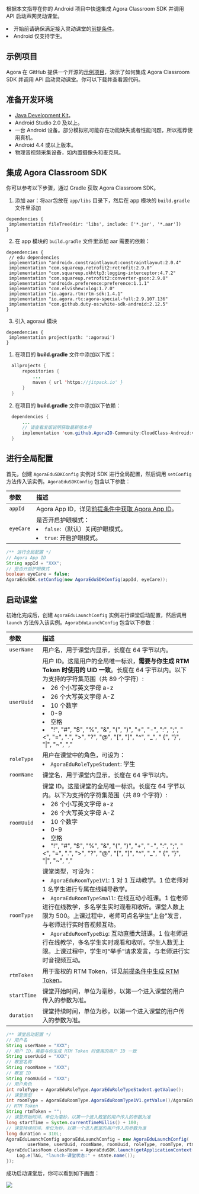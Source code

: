 根据本文指导在你的 Android 项目中快速集成 Agora Classroom SDK 并调用 API 启动声网灵动课堂。

<div class="alert note"><li>开始前请确保满足接入灵动课堂的<a href="./agora_class_prep">前提条件</a>。<li>Android 仅支持学生。</div>

## 示例项目
Agora 在 GitHub 提供一个开源的[示例项目](https://github.com/AgoraIO-Community/CloudClass-Android)，演示了如何集成 Agora Classroom SDK 并调用 API 启动灵动课堂。你可以下载并查看源代码。

## 准备开发环境

- [Java Development Kit](https://www.oracle.com/java/technologies/javase-downloads.html)。
- Android Studio 2.0 及以上。
- 一台 Android 设备。部分模拟机可能存在功能缺失或者性能问题，所以推荐使用真机。
- Android 4.4 或以上版本。
- 物理音视频采集设备，如内置摄像头和麦克风。

## 集成 Agora Classroom SDK

你可以参考以下步骤，通过 Gradle 获取 Agora Classroom SDK。

1. 添加 aar：将aar包放在 `app/libs` 目录下，然后在 app 模块的 `build.gradle` 文件里添加
```
dependencies {
 implementation fileTree(dir: 'libs', include: ['*.jar', '*.aar'])
}
```

2. 在 app 模块的 `build.gradle` 文件里添加 aar 需要的依赖：
```
dependencies {
 // edu dependencies
 implementation "androidx.constraintlayout:constraintlayout:2.0.4"
 implementation "com.squareup.retrofit2:retrofit:2.9.0"
 implementation "com.squareup.okhttp3:logging-interceptor:4.7.2"
 implementation "com.squareup.retrofit2:converter-gson:2.9.0"
 implementation "androidx.preference:preference:1.1.1"
 implementation "com.elvishew:xlog:1.7.0"
 implementation "io.agora.rtm:rtm-sdk:1.4.1"
 implementation "io.agora.rtc:agora-special-full:2.9.107.136"
 implementation "com.github.duty-os:white-sdk-android:2.12.5"
}
```

3. 引入 agoraui 模块
```
dependencies {
 implementation project(path: ':agoraui')
}
```




1. 在项目的 **build.gradle** 文件中添加以下库：
  ```java
	allprojects {
		repositories {
			...
			maven { url 'https://jitpack.io' }
		}
	}
  ```

2. 在项目的 **build.gradle** 文件中添加以下依赖：

  ```java
 	dependencies {
        ...
		// 请查看发版说明获取最新版本号
		implementation 'com.github.AgoraIO-Community:CloudClass-Android:v1.0.0'
	}
  ```


## 进行全局配置

首先，创建 `AgoraEduSDKConfig` 实例对 SDK 进行全局配置，然后调用 `setConfig` 方法传入该实例。`AgoraEduSDKConfig` 包含以下参数：

| 参数      | 描述                                                         |
| :-------- | :----------------------------------------------------------- |
| `appId`   | Agora App ID，详见[前提条件中获取 Agora App ID](./agora_class_prep#step1)。 |
| `eyeCare` | 是否开启护眼模式：<li>`false`:（默认）关闭护眼模式。<li>`true`: 开启护眼模式。 |

```java
/** 进行全局配置 */
// Agora App ID
String appId = "XXX";
// 是否开启护眼模式
boolean eyeCare = false;
AgoraEduSDK.setConfig(new AgoraEduSDKConfig(appId, eyeCare));
```

## 启动课堂

初始化完成后，创建 `AgoraEduLaunchConfig` 实例进行课堂启动配置，然后调用 `launch` 方法传入该实例。`AgoraEduLaunchConfig` 包含以下参数：

| 参数        | 描述                                                         |
| :---------- | :----------------------------------------------------------- |
| `userName`  | 用户名，用于课堂内显示，长度在 64 字节以内。                 |
| `userUuid`  | 用户 ID。这是用户的全局唯一标识，**需要与你生成 RTM Token 时使用的 UID 一致**。长度在 64 字节以内。以下为支持的字符集范围（共 89 个字符）:<li>26 个小写英文字母 a-z<li>26 个大写英文字母 A-Z<li>10 个数字 <li>0-9<li>空格<li>"!", "#", "$", "%", "&", "(", ")", "+", "-", ":", ";", "<", "=", ".", ">", "?", "@", "[", "]", "^", "_", " {", "}", "\|", "~", "," |
| `roleType`  | 用户在课堂中的角色，可设为：<li>`AgoraEduRoleTypeStudent`: 学生 |
| `roomName`  | 课堂名，用于课堂内显示，长度在 64 字节以内。                 |
| `roomUuid`  | 课堂 ID。这是课堂的全局唯一标识。长度在 64 字节以内。以下为支持的字符集范围（共 89 个字符）:<li>26 个小写英文字母 a-z<li>26 个大写英文字母 A-Z<li>10 个数字 <li>0-9<li>空格<li>"!", "#", "$", "%", "&", "(", ")", "+", "-", ":", ";", "<", "=", ".", ">", "?", "@", "[", "]", "^", "_", " {", "}", "\|", "~", "," |
| `roomType`  | 课堂类型，可设为：<li>`AgoraEduRoomType1V1`: 1 对 1 互动教学。1 位老师对 1 名学生进行专属在线辅导教学。<li>`AgoraEduRoomTypeSmall`: 在线互动小班课。1 位老师进行在线教学，多名学生实时观看和收听。课堂人数上限为 500。上课过程中，老师可点名学生“上台”发言，与老师进行实时音视频互动。<li>`AgoraEduRoomTypeBig`: 互动直播大班课。1 位老师进行在线教学，多名学生实时观看和收听。学生人数无上限。上课过程中，学生可“举手”请求发言，与老师进行实时音视频互动。 |
| `rtmToken`  | 用于鉴权的 RTM Token，详见[前提条件中生成 RTM Token](./agora_class_prep#step5)。 |
| `startTime` | 课堂开始时间，单位为毫秒，以第一个进入课堂的用户传入的参数为准。 |
| `duration`  | 课堂持续时间，单位为秒，以第一个进入课堂的用户传入的参数为准。 |

```java
/** 课堂启动配置 */
// 用户名
String userName = "XXX";
// 用户 ID，需要与你生成 RTM Token 时使用的用户 ID 一致
String userUuid = "XXX";
// 教室名称
String roomName = "XXX";
// 教室 ID
String roomUuid = "XXX";
// 用户角色
int roleType = AgoraEduRoleType.AgoraEduRoleTypeStudent.getValue();
// 课堂类型
int roomType = AgoraEduRoomType.AgoraEduRoomType1V1.getValue()/AgoraEduRoomType.AgoraEduRoomTypeSmall.getValue()/AgoraEduRoomType.AgoraEduRoomTypeBig.getValue();
// RTM Token
String rtmToken = "";
// 课堂开始时间，单位为毫秒，以第一个进入教室的用户传入的参数为准
long startTime = System.currentTimeMillis() + 100;
// 课堂持续时间，单位为秒，以第一个进入教室的用户传入的参数为准
long duration = 310L;
AgoraEduLaunchConfig agoraEduLaunchConfig = new AgoraEduLaunchConfig(
        userName, userUuid, roomName, roomUuid, roleType, roomType, rtmToken, startTime, duration);
AgoraEduClassRoom classRoom = AgoraEduSDK.launch(getApplicationContext(), agoraEduLaunchConfig, (state) -> {
    Log.e(TAG, "launch-课堂状态:" + state.name());
});
```

成功启动课堂后，你可以看到如下画面：

![](https://web-cdn.agora.io/docs-files/1619164553801)